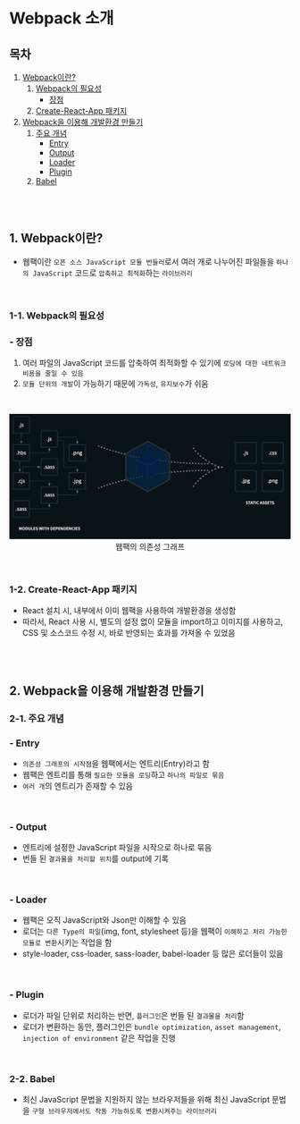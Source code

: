 # Webpack 소개

## 목차

1. [Webpack이란?](#1-webpack이란)
    1. [Webpack의 필요성](#1-1-webpack의-필요성)
        - [장점](#--장점)
    2. [Create-React-App 패키지](#1-2-create-react-app-패키지)
2. [Webpack을 이용해 개발환경 만들기](#2-webpack을-이용해-개발환경-만들기)
    1. [주요 개념](#2-1-주요-개념)
        - [Entry](#--entry)
        - [Output](#--output)
        - [Loader](#--loader)
        - [Plugin](#--plugin)
    2. [Babel](#2-2-babel)

<br/>
<br/>

## 1. Webpack이란?

- 웹팩이란 `오픈 소스 JavaScript 모듈 번들러`로서 여러 개로 나누어진 파일들을 `하나의 JavaScript` 코드로 `압축하고 최적화`하는 `라이브러리`

<br/>

### 1-1. Webpack의 필요성

### - 장점

1. 여러 파일의 JavaScript 코드를 압축하여 최적화할 수 있기에 `로딩에 대한 네트워크 비용을 줄일 수 있음`
2. `모듈 단위의 개발`이 가능하기 때문에 `가독성`, `유지보수`가 쉬움

<br/>

<p align="center">
    <img src="../img/Webpack_diagram.png" width="700" alt="Webpack_diagram"><br/>
    <span>웹팩의 의존성 그래프</span>
</p>

<br/>

### 1-2. Create-React-App 패키지

- React 설치 시, 내부에서 이미 웹팩을 사용하여 개발환경을 생성함
- 따라서, React 사용 시, 별도의 설정 없이 모듈을 import하고 이미지를 사용하고, CSS 및 소스코드 수정 시, 바로 반영되는 효과를 가져올 수 있었음

<br/>
<br/>

## 2. Webpack을 이용해 개발환경 만들기

### 2-1. 주요 개념

### - Entry

- `의존성 그래프의 시작점`을 웹팩에서는 엔트리(Entry)라고 함
- 웹팩은 엔트리를 통해 `필요한 모듈을 로딩`하고 `하나의 파일로 묶음`
- `여러 개`의 엔트리가 존재할 수 있음

<br/>

### - Output

- 엔트리에 설정한 JavaScript 파일을 시작으로 하나로 묶음
- 번들 된 `결과물을 처리할 위치`를 output에 기록

<br/>

### - Loader

- 웹팩은 오직 JavaScript와 Json만 이해할 수 있음
- 로더는 `다른 Type의 파일`(img, font, stylesheet 등)을 웹팩이 `이해하고 처리 가능한 모듈로 변환`시키는 작업을 함
- style-loader, css-loader, sass-loader, babel-loader 등 많은 로더들이 있음

<br/>

### - Plugin

- 로더가 파일 단위로 처리하는 반면, `플러그인`은 번들 된 `결과물을 처리`함
- 로더가 변환하는 동안, 플러그인은 `bundle optimization`, `asset management`, `injection of environment` 같은 작업을 진행

<br/>

### 2-2. Babel

- 최신 JavaScript 문법을 지원하지 않는 브라우저들을 위해 최신 JavaScript 문법을 `구형 브라우저에서도 작동 가능하도록 변환시켜주는 라이브러리`